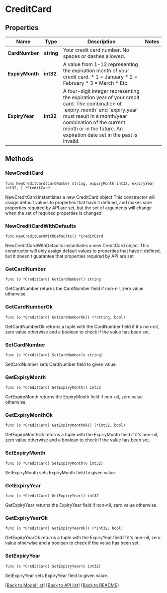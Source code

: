 # CreditCard

## Properties

Name | Type | Description | Notes
------------ | ------------- | ------------- | -------------
**CardNumber** | **string** | Your credit card number. No spaces or dashes allowed. | 
**ExpiryMonth** | **int32** | A value from 1-12 representing the expiration month of your credit card.    * 1 &#x3D; January   * 2 &#x3D; February   * 3 &#x3D; March   * Etc.  | 
**ExpiryYear** | **int32** | A four-digit integer representing the expiration year of your credit card. The combination of &#x60;expiry_month&#x60; and &#x60;expiry_year&#x60; must result in a month/year combination of the current month or in the future. An expiration date set in the past is invalid.  | 

## Methods

### NewCreditCard

`func NewCreditCard(cardNumber string, expiryMonth int32, expiryYear int32, ) *CreditCard`

NewCreditCard instantiates a new CreditCard object
This constructor will assign default values to properties that have it defined,
and makes sure properties required by API are set, but the set of arguments
will change when the set of required properties is changed

### NewCreditCardWithDefaults

`func NewCreditCardWithDefaults() *CreditCard`

NewCreditCardWithDefaults instantiates a new CreditCard object
This constructor will only assign default values to properties that have it defined,
but it doesn't guarantee that properties required by API are set

### GetCardNumber

`func (o *CreditCard) GetCardNumber() string`

GetCardNumber returns the CardNumber field if non-nil, zero value otherwise.

### GetCardNumberOk

`func (o *CreditCard) GetCardNumberOk() (*string, bool)`

GetCardNumberOk returns a tuple with the CardNumber field if it's non-nil, zero value otherwise
and a boolean to check if the value has been set.

### SetCardNumber

`func (o *CreditCard) SetCardNumber(v string)`

SetCardNumber sets CardNumber field to given value.


### GetExpiryMonth

`func (o *CreditCard) GetExpiryMonth() int32`

GetExpiryMonth returns the ExpiryMonth field if non-nil, zero value otherwise.

### GetExpiryMonthOk

`func (o *CreditCard) GetExpiryMonthOk() (*int32, bool)`

GetExpiryMonthOk returns a tuple with the ExpiryMonth field if it's non-nil, zero value otherwise
and a boolean to check if the value has been set.

### SetExpiryMonth

`func (o *CreditCard) SetExpiryMonth(v int32)`

SetExpiryMonth sets ExpiryMonth field to given value.


### GetExpiryYear

`func (o *CreditCard) GetExpiryYear() int32`

GetExpiryYear returns the ExpiryYear field if non-nil, zero value otherwise.

### GetExpiryYearOk

`func (o *CreditCard) GetExpiryYearOk() (*int32, bool)`

GetExpiryYearOk returns a tuple with the ExpiryYear field if it's non-nil, zero value otherwise
and a boolean to check if the value has been set.

### SetExpiryYear

`func (o *CreditCard) SetExpiryYear(v int32)`

SetExpiryYear sets ExpiryYear field to given value.



[[Back to Model list]](../README.md#documentation-for-models) [[Back to API list]](../README.md#documentation-for-api-endpoints) [[Back to README]](../README.md)


